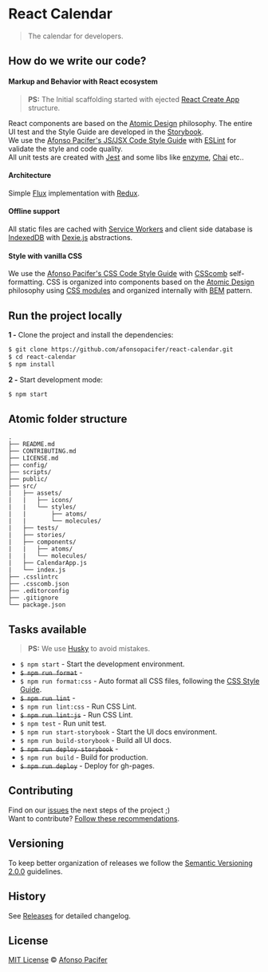 # React Calendar

> The calendar for developers.

## How do we write our code?

#### Markup and Behavior with React ecosystem

> **PS:** The Initial scaffolding started with ejected [React Create App](https://github.com/facebookincubator/create-react-app) structure.

React components are based on the [Atomic Design](http://bradfrost.com/blog/post/atomic-web-design/) philosophy. The entire UI test and the Style Guide are developed in the [Storybook](https://github.com/storybooks/storybook).<br>
We use the [Afonso Pacifer's JS/JSX Code Style Guide](https://github.com/afonsopacifer/code-style-guide/blob/master/css/CSS.md) with [ESLint](http://eslint.org/) for validate the style and code quality.<br>
All unit tests are created with [Jest](https://facebook.github.io/jest/) and some libs like [enzyme](https://github.com/airbnb/enzyme), [Chai](http://chaijs.com/) etc..

#### Architecture

Simple [Flux](http://facebook.github.io/flux/) implementation with [Redux](http://redux.js.org/).

#### Offline support

All static files are cached with [Service Workers](https://developer.mozilla.org/en-US/docs/Web/API/Service_Worker_API) and client side database is [IndexedDB](https://www.w3.org/TR/IndexedDB/) with [Dexie.js](http://dexie.org/) abstractions.


#### Style with vanilla CSS

We use the [Afonso Pacifer's CSS Code Style Guide](https://github.com/afonsopacifer/code-style-guide/blob/master/css/CSS.md) with [CSScomb](http://csscomb.com/) self-formatting. CSS is organized into components based on the [Atomic Design](http://bradfrost.com/blog/post/atomic-web-design/) philosophy using [CSS modules](https://github.com/css-modules/css-modules) and organized internally with [BEM](http://getbem.com/naming/) pattern.


## Run the project locally

**1 -** Clone the project and install the dependencies:

```sh
$ git clone https://github.com/afonsopacifer/react-calendar.git
$ cd react-calendar
$ npm install
```

**2 -** Start development mode:

```sh
$ npm start
```

## Atomic folder structure

	.
	├── README.md
	├── CONTRIBUTING.md
	├── LICENSE.md
	├── config/
	├── scripts/
	├── public/
	├── src/
	|   ├── assets/
	|   |   ├── icons/
	|   |   └── styles/
	|   |       ├── atoms/
	|   |       └── molecules/
	|   ├── tests/
	|   ├── stories/
	|   ├── components/
	|   |   ├── atoms/
	|   |   └── molecules/
	|   ├── CalendarApp.js
	|   └── index.js
	├── .csslintrc
	├── .csscomb.json
	├── .editorconfig
	├── .gitignore
	└── package.json

## Tasks available

> **PS:** We use [Husky](https://github.com/typicode/husky) to avoid mistakes.

- `$ npm start` - Start the development environment.
- <s>`$ npm run format`</s> -
- `$ npm run format:css` - Auto format all CSS files, following the [CSS Style Guide]().
- <s>`$ npm run lint`</s> -
- `$ npm run lint:css` - Run CSS Lint.
- <s>`$ npm run lint:js`</s> - Run CSS Lint.
- `$ npm test` - Run unit test.
- `$ npm run start-storybook` - Start the UI docs environment.
- `$ npm run build-storybook` - Build all UI docs.
- <s>`$ npm run deploy-storybook`</s> -
- `$ npm run build` - Build for production.
- <s>`$ npm run deploy`</s> - Deploy for gh-pages.

## Contributing

Find on our [issues](https://github.com/afonsopacifer/react-calendar/issues/) the next steps of the project ;)
<br>
Want to contribute? [Follow these recommendations](https://github.com/afonsopacifer/react-calendar/blob/master/CONTRIBUTING.md).

## Versioning

To keep better organization of releases we follow the [Semantic Versioning 2.0.0](http://semver.org/) guidelines.

## History

See [Releases](https://github.com/afonsopacifer/react-calendar/releases) for detailed changelog.

## License

[MIT License](https://github.com/afonsopacifer/react-calendar/blob/master/LICENSE.md) © [Afonso Pacifer](http://afonsopacifer.github.io/)
